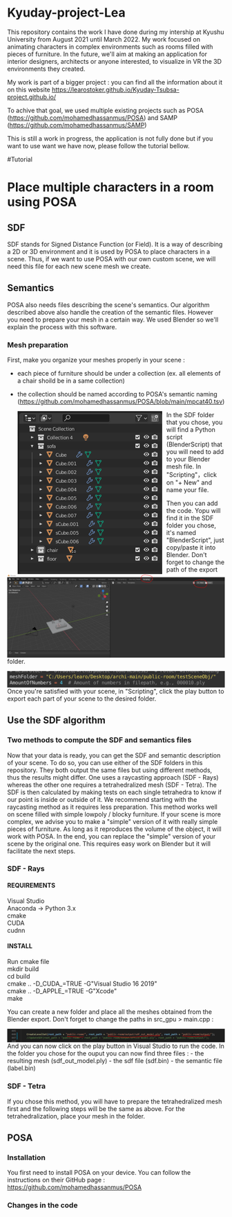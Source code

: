 # Kyuday-project-Lea

This repository contains the work I have done during my intership at Kyushu University from August 2021 until March 2022.
My work focused on animating characters in complex environments such as rooms filled with pieces of furniture. In the future, we'll aim at making an application for interior designers, architects or anyone interested, to visualize in VR the 3D environments they created.

My work is part of a bigger project : you can find all the information about it on this website https://learostoker.github.io/Kyuday-Tsubsa-project.github.io/

To achive that goal, we used multiple existing projects such as POSA (https://github.com/mohamedhassanmus/POSA) and SAMP (https://github.com/mohamedhassanmus/SAMP)

This is still a work in progress, the application is not fully done but if you want to use want we have now, please follow the tutorial bellow.

#Tutorial

# Place multiple characters in a room using POSA 

## SDF

SDF stands for Signed Distance Function (or Field). It is a way of describing a 2D or 3D environment and it is used by POSA to place characters in a scene.
Thus, if we want to use POSA with our own custom scene, we will need this file for each new scene mesh we create. 

## Semantics 

POSA also needs files describing the scene's semantics. Our algorithm described above also handle the creation of the semantic files.
However you need to prepare your mesh in a certain way. We used Blender so we'll explain the process with this software.

### Mesh preparation
First, make you organize your meshes properly in your scene : 
  - each piece of furniture should be under a collection (ex. all elements of a chair shoild be in a same collection)
  - the collection should be named according to POSA's semantic naming (https://github.com/mohamedhassanmus/POSA/blob/main/mpcat40.tsv)

    <img src="ReadMe/Blender-collections.PNG"
        alt="Organize in collections"
        style="float: left; margin-right: 10px;" />

In the SDF folder that you chose, you will find a Python script (BlenderScript) that you will need to add to your Blender mesh file.
In "Scripting"，click on "+ New" and name your file.

<img src="ReadMe/Blender-script.PNG"
     alt="add script to Blender file"
     style="float: left; margin-right: 10px;" />
     
Then you can add the code. Yopu will find it in the SDF folder you chose, it's named "BlenderScript", just copy/paste it into Blender.
Don't forget to change the path of the export folder.

<img src="ReadMe/Blender-path.PNG"
     alt="change path in Blender script"
     style="float: left; margin-right: 10px;" />

Once you're satisfied with your scene, in "Scripting", click the play button to export each part of your scene to the desired folder.

## Use the SDF algorithm



### Two methods to compute the SDF and semantics files
Now that your data is ready, you can get the SDF and semantic description of your scene. 
To do so, you can use either of the SDF folders in this repository. They both output the same files but using different methods, thus the results might differ. 
One uses a raycasting approach (SDF - Rays) whereas the other one requires a tetrahedralized mesh (SDF - Tetra). The SDF is then calculated by making tests on each single tetrahedra to know if our point is inside or outside of it.
We recommend starting with the raycasting method as it requires less preparation. This method works well on scene filled with simple lowpoly / blocky furniture. If your scene is more complex, we advise you to make a "simple" version of it with really simple pieces of furniture. As long as it reproduces the volume of the object, it will work with POSA. In the end, you can replace the "simple" version of your scene by the original one. 
This requires easy work on Blender but it will facilitate the next steps.

### SDF - Rays

#### REQUIREMENTS
Visual Studio <br>
Anaconda -> Python 3.x <br>
cmake <br>
CUDA <br>
cudnn <br>

#### INSTALL
Run cmake file <br>
mkdir build <br>
cd build <br>
cmake .. -D_CUDA_=TRUE -G"Visual Studio 16 2019" <br>
cmake .. -D_APPLE_=TRUE -G"Xcode" <br>
make <br>

You can create a new folder and place all the meshes obtained from the Blender export. Don't forget to change the paths in src_gpu > main.cpp :

<img src="ReadMe/sdf-path.PNG"
     alt="change path in main.cpp"
     style="float: left; margin-right: 10px;" />

And you can now click on the play button in Visual Studio to run the code.
In the folder you chose for the ouput you can now find three files :
    - the resulting mesh (sdf_out_model.ply)
    - the sdf file (sdf.bin)
    - the semantic file (label.bin)

### SDF - Tetra
If you chose this method, you will have to prepare the tetrahedralized mesh first and the following steps will be the same as above.
For the tetrahedralization, place your mesh in the folder.


## POSA 
### Installation 

You first need to install POSA on your device. You can follow the instructions on their GitHub page : 
https://github.com/mohamedhassanmus/POSA

### Changes in the code


